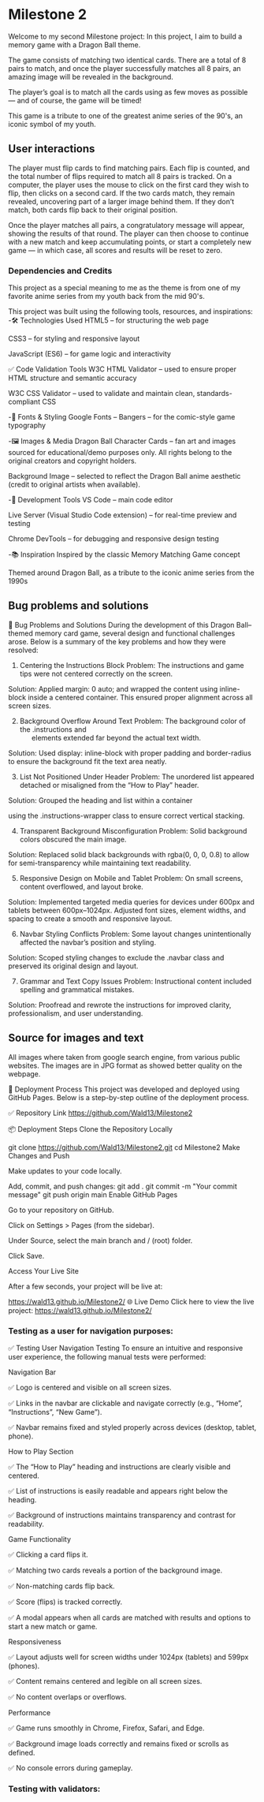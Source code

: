# Milestone 2
Welcome to my second Milestone project:
In this project, I aim to build a memory game with a Dragon Ball theme.

The game consists of matching two identical cards. There are a total of 8 pairs to match, and once the player successfully matches all 8 pairs, an amazing image will be revealed in the background.

The player’s goal is to match all the cards using as few moves as possible — and of course, the game will be timed!

This game is a tribute to one of the greatest anime series of the 90's, an iconic symbol of my youth.

## User interactions
The player must flip cards to find matching pairs. Each flip is counted, and the total number of flips required to match all 8 pairs is tracked. On a computer, the player uses the mouse to click on the first card they wish to flip, then clicks on a second card. If the two cards match, they remain revealed, uncovering part of a larger image behind them. If they don’t match, both cards flip back to their original position.

Once the player matches all pairs, a congratulatory message will appear, showing the results of that round. The player can then choose to continue with a new match and keep accumulating points, or start a completely new game — in which case, all scores and results will be reset to zero.


### Dependencies and Credits

This project as a special meaning to me as the theme is from one of my favorite anime series from my youth back from the mid 90's.

This project was built using the following tools, resources, and inspirations:
-🛠 Technologies Used
HTML5 – for structuring the web page

CSS3 – for styling and responsive layout

JavaScript (ES6) – for game logic and interactivity

✅ Code Validation Tools
W3C HTML Validator – used to ensure proper HTML structure and semantic accuracy

W3C CSS Validator – used to validate and maintain clean, standards-compliant CSS

-🎨 Fonts & Styling
Google Fonts – Bangers – for the comic-style game typography

-🖼️ Images & Media
Dragon Ball Character Cards – fan art and images sourced for educational/demo purposes only. All rights belong to the original creators and copyright holders.

Background Image – selected to reflect the Dragon Ball anime aesthetic (credit to original artists when available).

-🧪 Development Tools
VS Code – main code editor

Live Server (Visual Studio Code extension) – for real-time preview and testing

Chrome DevTools – for debugging and responsive design testing

-📚 Inspiration
Inspired by the classic Memory Matching Game concept

Themed around Dragon Ball, as a tribute to the iconic anime series from the 1990s


## Bug problems and solutions

🐛 Bug Problems and Solutions
During the development of this Dragon Ball–themed memory card game, several design and functional challenges arose. Below is a summary of the key problems and how they were resolved:

1. Centering the Instructions Block
Problem: The instructions and game tips were not centered correctly on the screen.

Solution: Applied margin: 0 auto; and wrapped the content using inline-block inside a centered container. This ensured proper alignment across all screen sizes.

2. Background Overflow Around Text
Problem: The background color of the .instructions and <ul> elements extended far beyond the actual text width.

Solution: Used display: inline-block with proper padding and border-radius to ensure the background fit the text area neatly.

3. List Not Positioned Under Header
Problem: The unordered list appeared detached or misaligned from the “How to Play” header.

Solution: Grouped the heading and list within a container <div> using the .instructions-wrapper class to ensure correct vertical stacking.

4. Transparent Background Misconfiguration
Problem: Solid background colors obscured the main image.

Solution: Replaced solid black backgrounds with rgba(0, 0, 0, 0.8) to allow for semi-transparency while maintaining text readability.

5. Responsive Design on Mobile and Tablet
Problem: On small screens, content overflowed, and layout broke.

Solution: Implemented targeted media queries for devices under 600px and tablets between 600px–1024px. Adjusted font sizes, element widths, and spacing to create a smooth and responsive layout.

6. Navbar Styling Conflicts
Problem: Some layout changes unintentionally affected the navbar’s position and styling.

Solution: Scoped styling changes to exclude the .navbar class and preserved its original design and layout.

7. Grammar and Text Copy Issues
Problem: Instructional content included spelling and grammatical mistakes.

Solution: Proofread and rewrote the instructions for improved clarity, professionalism, and user understanding.




## Source for images and text

All images where taken from google search engine, from various public websites.
The images are in JPG format as showed better quality on the webpage.



🚀 Deployment Process
This project was developed and deployed using GitHub Pages. Below is a step-by-step outline of the deployment process.

✅ Repository Link
https://github.com/Wald13/Milestone2

📦 Deployment Steps
Clone the Repository Locally

git clone https://github.com/Wald13/Milestone2.git
cd Milestone2
Make Changes and Push

Make updates to your code locally.

Add, commit, and push changes:
git add .
git commit -m "Your commit message"
git push origin main
Enable GitHub Pages

Go to your repository on GitHub.

Click on Settings > Pages (from the sidebar).

Under Source, select the main branch and / (root) folder.

Click Save.

Access Your Live Site

After a few seconds, your project will be live at:

https://wald13.github.io/Milestone2/
🌐 Live Demo
Click here to view the live project:
https://wald13.github.io/Milestone2/


### Testing as a user for navigation purposes:
✅ Testing
User Navigation Testing
To ensure an intuitive and responsive user experience, the following manual tests were performed:

Navigation Bar

✅ Logo is centered and visible on all screen sizes.

✅ Links in the navbar are clickable and navigate correctly (e.g., “Home”, “Instructions”, “New Game”).

✅ Navbar remains fixed and styled properly across devices (desktop, tablet, phone).

How to Play Section

✅ The “How to Play” heading and instructions are clearly visible and centered.

✅ List of instructions is easily readable and appears right below the heading.

✅ Background of instructions maintains transparency and contrast for readability.

Game Functionality

✅ Clicking a card flips it.

✅ Matching two cards reveals a portion of the background image.

✅ Non-matching cards flip back.

✅ Score (flips) is tracked correctly.

✅ A modal appears when all cards are matched with results and options to start a new match or game.

Responsiveness

✅ Layout adjusts well for screen widths under 1024px (tablets) and 599px (phones).

✅ Content remains centered and legible on all screen sizes.

✅ No content overlaps or overflows.

Performance

✅ Game runs smoothly in Chrome, Firefox, Safari, and Edge.

✅ Background image loads correctly and remains fixed or scrolls as defined.

✅ No console errors during gameplay.

### Testing with validators:

